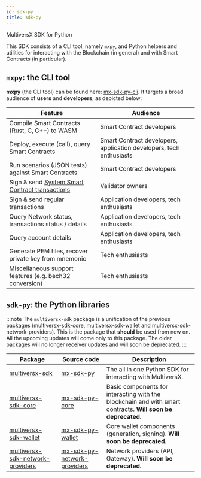 ```yaml
---
id: sdk-py
title: sdk-py
---
```


[comment]: # (mx-abstract)

MultiversX SDK for Python

This SDK consists of a CLI tool, namely `mxpy`, and Python helpers and utilities for interacting with the Blockchain (in general) and with Smart Contracts (in particular).

[comment]: # (mx-context-auto)

## `mxpy`: the CLI tool

**mxpy** (the CLI tool) can be found here: [mx-sdk-py-cli](https://github.com/multiversx/mx-sdk-py-cli). It targets a broad audience of **users** and **developers**, as depicted below:

| Feature                                                                                        | Audience                                                            |
|------------------------------------------------------------------------------------------------|---------------------------------------------------------------------|
| Compile Smart Contracts (Rust, C, C++) to WASM                                                 | Smart Contract developers                                           |
| Deploy, execute (call), query Smart Contracts                                                  | Smart Contract developers, application developers, tech enthusiasts |
| Run scenarios (JSON tests) against Smart Contracts                                             | Smart Contract developers                                           |
| Sign & send [System Smart Contract transactions](/validators/staking/staking-smart-contract)   | Validator owners                                                    |
| Sign & send regular transactions                                                               | Application developers, tech enthusiasts                            |
| Query Network status, transactions status / details                                            | Application developers, tech enthusiasts                            |
| Query account details                                                                          | Application developers, tech enthusiasts                            |
| Generate PEM files, recover private key from mnemonic                                          | Tech enthusiasts                                                    |
| Miscellaneous support features (e.g. bech32 conversion)                                        | Tech enthusiasts                                                    |

[comment]: # (mx-context-auto)

## `sdk-py`: the Python libraries

:::note
The `multiversx-sdk` package is a unification of the previous packages (multiversx-sdk-core, multiversx-sdk-wallet and multiversx-sdk-network-providers). This is the package that **should** be used from now on. All the upcoming updates will come only to this package. The older packages will no longer receiver updates and will soon be deprecated.
:::

| Package                                                                                     | Source code                                                               | Description                                                                                   |
|---------------------------------------------------------------------------------------------|---------------------------------------------------------------------------|-----------------------------------------------------------------------------------------------|
| [multiversx-sdk](https://pypi.org/project/multiversx-sdk)                           | [mx-sdk-py](https://github.com/multiversx/mx-sdk-py)            | The all in one Python SDK for interacting with MultiversX. |
| [multiversx-sdk-core](https://pypi.org/project/multiversx-sdk-core)                           | [mx-sdk-py-core](https://github.com/multiversx/mx-sdk-py-core)            | Basic components for interacting with the blockchain and with smart contracts. **Will soon be deprecated.** |
| [multiversx-sdk-wallet](https://pypi.org/project/multiversx-sdk-wallet)                       | [mx-sdk-py-wallet](https://github.com/multiversx/mx-sdk-py-wallet)                       | Core wallet components (generation, signing). **Will soon be deprecated.** |
| [multiversx-sdk-network-providers](https://pypi.org/project/multiversx-sdk-network-providers) | [mx-sdk-py-network-providers](https://github.com/multiversx/mx-sdk-py-network-providers) | Network providers (API, Gateway). **Will soon be deprecated.** |
